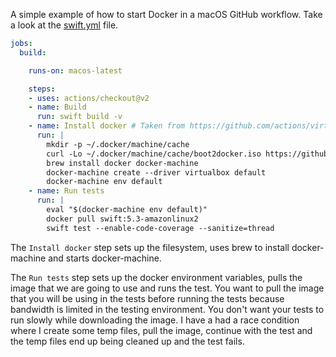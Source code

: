 A simple example of how to start Docker in a macOS GitHub workflow. Take a look at the [swift.yml](.github/workflows/swift.yml) file.

```yaml
jobs:
  build:

    runs-on: macos-latest

    steps:
    - uses: actions/checkout@v2
    - name: Build
      run: swift build -v
    - name: Install docker # Taken from https://github.com/actions/virtual-environments/issues/1143#issuecomment-652264388
      run: |
        mkdir -p ~/.docker/machine/cache
        curl -Lo ~/.docker/machine/cache/boot2docker.iso https://github.com/boot2docker/boot2docker/releases/download/v19.03.12/boot2docker.iso
        brew install docker docker-machine
        docker-machine create --driver virtualbox default
        docker-machine env default
    - name: Run tests
      run: |
        eval "$(docker-machine env default)"
        docker pull swift:5.3-amazonlinux2
        swift test --enable-code-coverage --sanitize=thread
```

The `Install docker` step sets up the filesystem, uses brew to install docker-machine and starts docker-machine.

The `Run tests` step sets up the docker environment variables, pulls the image that we are going to use and runs the test. You want to pull the image that you will be using in the tests before running the tests because bandwidth is limited in the testing environment. You don't want your tests to run slowly while downloading the image. I have a had a race condition where I create some temp files, pull the image, continue with the test and the temp files end up being cleaned up and the test fails.
